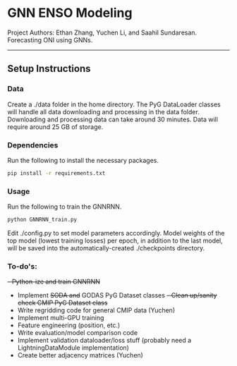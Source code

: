 # GNN ENSO Modeling
Project Authors: Ethan Zhang, Yuchen Li, and Saahil Sundaresan. Forecasting ONI using GNNs.

--------------------

## Setup Instructions
### Data
Create a ./data folder in the home directory. The PyG DataLoader classes will handle all data downloading and processing in the data folder. Downloading and processing data can take around 30 minutes. Data will require around 25 GB of storage.

### Dependencies
Run the following to install the necessary packages.
```sh
pip install -r requirements.txt
```

### Usage
Run the following to train the GNNRNN.
```sh
python GNNRNN_train.py
```
Edit ./config.py to set model parameters accordingly. Model weights of the top model (lowest training losses) per epoch, in addition to the last model, will be saved into the automatically-created ./checkpoints directory.

### To-do's:
~~- Python-ize and train GNNRNN~~
- Implement ~~SODA and~~ GODAS PyG Dataset classes
~~- Clean up/sanity check CMIP PyG Dataset class~~
- Write regridding code for general CMIP data (Yuchen)
- Implement multi-GPU training
- Feature engineering (position, etc.)
- Write evaluation/model comparison code
- Implement validation dataloader/loss stuff (probably need a LightningDataModule implementation)
- Create better adjacency matrices (Yuchen)

